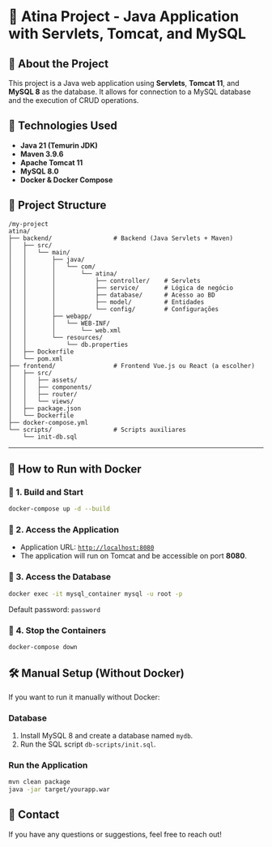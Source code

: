 # 📌 Atina Project - Java Application with Servlets, Tomcat, and MySQL

## 📖 About the Project  
This project is a Java web application using **Servlets**, **Tomcat 11**, and **MySQL 8** as the database. It allows for connection to a MySQL database and the execution of CRUD operations.

## 🚀 Technologies Used
- **Java 21 (Temurin JDK)**
- **Maven 3.9.6**
- **Apache Tomcat 11**
- **MySQL 8.0**
- **Docker & Docker Compose**

## 📂 Project Structure
```
/my-project
atina/
├── backend/                 # Backend (Java Servlets + Maven)
│   ├── src/
│   │   └── main/
│   │       ├── java/
│   │       │   └── com/
│   │       │       └── atina/
│   │       │           ├── controller/    # Servlets
│   │       │           ├── service/       # Lógica de negócio
│   │       │           ├── database/      # Acesso ao BD
│   │       │           ├── model/         # Entidades
│   │       │           └── config/        # Configurações
│   │       ├── webapp/
│   │       │   └── WEB-INF/
│   │       │       └── web.xml
│   │       └── resources/
│   │           └── db.properties
│   ├── Dockerfile
│   └── pom.xml
├── frontend/                # Frontend Vue.js ou React (a escolher)
│   ├── src/
│   │   ├── assets/
│   │   ├── components/
│   │   ├── router/
│   │   └── views/
│   ├── package.json
│   └── Dockerfile
├── docker-compose.yml
└── scripts/                 # Scripts auxiliares
    └── init-db.sql
```

---

## 🐳 How to Run with Docker
### 📌 1. **Build and Start**
```sh
docker-compose up -d --build
```

### 📌 2. **Access the Application**
- Application URL: [`http://localhost:8080`](http://localhost:8080)
- The application will run on Tomcat and be accessible on port **8080**.

### 📌 3. **Access the Database**
```sh
docker exec -it mysql_container mysql -u root -p
```
Default password: `password`

### 📌 4. **Stop the Containers**
```sh
docker-compose down
```

## 🛠 Manual Setup (Without Docker)
If you want to run it manually without Docker:

### **Database**
1. Install MySQL 8 and create a database named `mydb`.
2. Run the SQL script `db-scripts/init.sql`.

### **Run the Application**
```sh
mvn clean package
java -jar target/yourapp.war
```

## 🔗 Contact  
If you have any questions or suggestions, feel free to reach out!

